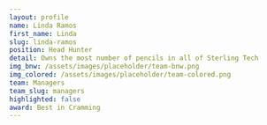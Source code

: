 ```yaml
---
layout: profile
name: Linda Ramos
first_name: Linda
slug: linda-ramos
position: Head Hunter
detail: Owns the most number of pencils in all of Sterling Tech
img_bnw: /assets/images/placeholder/team-bnw.png
img_colored: /assets/images/placeholder/team-colored.png
team: Managers
team_slug: managers
highlighted: false
award: Best in Cramming
---
```

